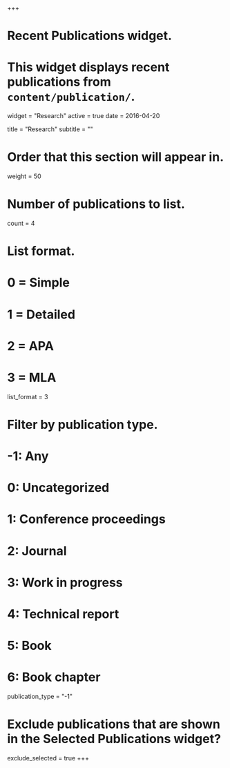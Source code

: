 +++
# Recent Publications widget.
# This widget displays recent publications from `content/publication/`.
widget = "Research"
active = true
date = 2016-04-20

title = "Research"
subtitle = ""

# Order that this section will appear in.
weight = 50

# Number of publications to list.
count = 4

# List format.
#   0 = Simple
#   1 = Detailed
#   2 = APA
#   3 = MLA
list_format = 3

# Filter by publication type.
# -1: Any
#  0: Uncategorized
#  1: Conference proceedings
#  2: Journal
#  3: Work in progress
#  4: Technical report
#  5: Book
#  6: Book chapter
publication_type = "-1"

# Exclude publications that are shown in the Selected Publications widget?
exclude_selected = true
+++

